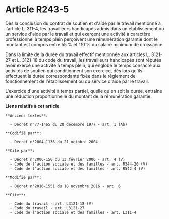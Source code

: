 # Article R243-5

Dès la conclusion du contrat de soutien et d'aide par le travail mentionné à l'article L. 311-4, les travailleurs handicapés
admis dans un établissement ou un service d'aide par le travail et qui exercent une activité à caractère professionnel à
temps plein perçoivent une rémunération garantie dont le montant est compris entre 55 % et 110 % du salaire minimum de
croissance. 

Dans la limite de la durée du travail effectif mentionnée aux articles L. 3121-27 et L. 3121-18 du code du travail, les
travailleurs handicapés sont réputés avoir exercé une activité à temps plein, qui englobe le temps consacré aux activités de
soutien qui conditionnent son exercice, dès lors qu'ils effectuent la durée correspondante fixée dans le règlement de
fonctionnement de l'établissement ou du service d'aide par le travail. 

L'exercice d'une activité à temps partiel, quelle qu'en soit la durée, entraîne une réduction proportionnelle du montant de
la rémunération garantie.

**Liens relatifs à cet article**

	**Anciens textes**:

	  - Décret n°77-1465 du 28 décembre 1977 - art. 1 (Ab)

	**Codifié par**:

	  - Décret n°2004-1136 du 21 octobre 2004

	**Cité par**:

	  - Décret n°2006-150 du 13 février 2006 - art. 4 (V)
	  - Code de l'action sociale et des familles - art. R344-20 (V)
	  - Code de l'action sociale et des familles - art. R542-4 (V)

	**Modifié par**:

	  - Décret n°2016-1551 du 18 novembre 2016 - art. 6

	**Cite**:

	  - Code du travail - art. L3121-18 (V)
	  - Code du travail - art. L3121-27
	  - Code de l'action sociale et des familles - art. L311-4
